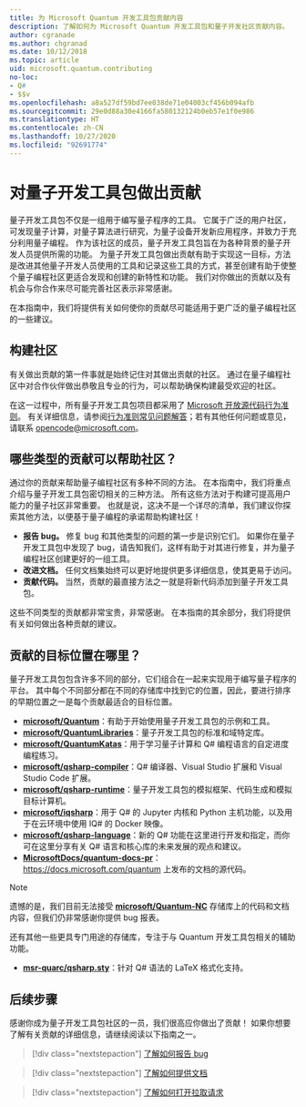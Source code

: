 ```yaml
---
title: 为 Microsoft Quantum 开发工具包贡献内容
description: 了解如何为 Microsoft Quantum 开发工具包和量子开发社区贡献内容。
author: cgranade
ms.author: chgranad
ms.date: 10/12/2018
ms.topic: article
uid: microsoft.quantum.contributing
no-loc:
- Q#
- $$v
ms.openlocfilehash: a8a527df59bd7ee038de71e04003cf456b094afb
ms.sourcegitcommit: 29e0d88a30e4166fa580132124b0eb57e1f0e986
ms.translationtype: HT
ms.contentlocale: zh-CN
ms.lasthandoff: 10/27/2020
ms.locfileid: "92691774"
---
```

# <a name="contributing-to-the-quantum-development-kit"></a>对量子开发工具包做出贡献

量子开发工具包不仅是一组用于编写量子程序的工具。
它属于广泛的用户社区，可发现量子计算，对量子算法进行研究，为量子设备开发新应用程序，并致力于充分利用量子编程。
作为该社区的成员，量子开发工具包旨在为各种背景的量子开发人员提供所需的功能。
为量子开发工具包做出贡献有助于实现这一目标，方法是改进其他量子开发人员使用的工具和记录这些工具的方式，甚至创建有助于使整个量子编程社区更适合发现和创建的新特性和功能。
我们对你做出的贡献以及有机会与你合作来尽可能完善社区表示非常感谢。 

在本指南中，我们将提供有关如何使你的贡献尽可能适用于更广泛的量子编程社区的一些建议。

## <a name="building-community"></a>构建社区

有关做出贡献的第一件事就是始终记住对其做出贡献的社区。
通过在量子编程社区中对合作伙伴做出恭敬且专业的行为，可以帮助确保构建最受欢迎的社区。

在这一过程中，所有量子开发工具包项目都采用了 [Microsoft 开放源代码行为准则](https://opensource.microsoft.com/codeofconduct/)。
有关详细信息，请参阅[行为准则常见问题解答](https://opensource.microsoft.com/codeofconduct/faq/)；若有其他任何问题或意见，请联系 [opencode@microsoft.com](mailto:opencode@microsoft.com)。

## <a name="what-kinds-of-contributions-help-the-community"></a>哪些类型的贡献可以帮助社区？

通过你的贡献来帮助量子编程社区有多种不同的方法。
在本指南中，我们将重点介绍与量子开发工具包密切相关的三种方法。
所有这些方法对于构建可提高用户能力的量子社区非常重要。
也就是说，这决不是一个详尽的清单，我们建议你探索其他方法，以便基于量子编程的承诺帮助构建社区！

- **报告 bug。** 修复 bug 和其他类型的问题的第一步是识别它们。 如果你在量子开发工具包中发现了 bug，请告知我们，这样有助于对其进行修复，并为量子编程社区创建更好的一组工具。
- **改进文档。** 任何文档集始终可以更好地提供更多详细信息，使其更易于访问。
- **贡献代码。** 当然，贡献的最直接方法之一就是将新代码添加到量子开发工具包。

这些不同类型的贡献都非常宝贵，非常感谢。
在本指南的其余部分，我们将提供有关如何做出各种贡献的建议。

## <a name="where-do-contributions-go"></a>贡献的目标位置在哪里？

量子开发工具包包含许多不同的部分，它们组合在一起来实现用于编写量子程序的平台。
其中每个不同部分都在不同的存储库中找到它的位置，因此，要进行排序的早期位置之一是每个贡献最适合的目标位置。

- [**microsoft/Quantum**](https://github.com/Microsoft/Quantum)：有助于开始使用量子开发工具包的示例和工具。
- [**microsoft/QuantumLibraries**](https://github.com/Microsoft/QuantumLibraries)：量子开发工具包的标准和域特定库。
- [**microsoft/QuantumKatas**](https://github.com/Microsoft/QuantumKatas)：用于学习量子计算和 Q# 编程语言的自定进度编程练习。
- [**microsoft/qsharp-compiler**](https://github.com/microsoft/qsharp-compiler)：Q# 编译器、Visual Studio 扩展和 Visual Studio Code 扩展。
- [**microsoft/qsharp-runtime**](https://github.com/microsoft/qsharp-runtime)：量子开发工具包的模拟框架、代码生成和模拟目标计算机。
- [**microsoft/iqsharp**](https://github.com/microsoft/iqsharp)：用于 Q# 的 Jupyter 内核和 Python 主机功能，以及用于在云环境中使用 IQ# 的 Docker 映像。
- [**microsoft/qsharp-language**](https://github.com/microsoft/qsharp-language)：新的 Q# 功能在这里进行开发和指定，而你可在这里分享有关 Q# 语言和核心库的未来发展的观点和建议。
- [**MicrosoftDocs/quantum-docs-pr**](https://github.com/MicrosoftDocs/quantum-docs-pr)： https://docs.microsoft.com/quantum 上发布的文档的源代码。

> [!NOTE]
> 遗憾的是，我们目前无法接受 [**microsoft/Quantum-NC**](https://github.com/microsoft/Quantum-NC) 存储库上的代码和文档内容，但我们仍非常感谢你提供 bug 报表。

还有其他一些更具专门用途的存储库，专注于与 Quantum 开发工具包相关的辅助功能。

- [**msr-quarc/qsharp.sty**](https://github.com/msr-quarc/qsharp.sty)：针对 Q# 语法的 LaTeX 格式化支持。

## <a name="next-steps"></a>后续步骤

感谢你成为量子开发工具包社区的一员，我们很高应你做出了贡献！
如果你想要了解有关贡献的详细信息，请继续阅读以下指南之一。

> [!div class="nextstepaction"]
> [了解如何报告 bug](xref:microsoft.quantum.contributing.reporting)

> [!div class="nextstepaction"]
> [了解如何提供文档](xref:microsoft.quantum.contributing.docs)

> [!div class="nextstepaction"]
> [了解如何打开拉取请求](xref:microsoft.quantum.contributing.pulls)
